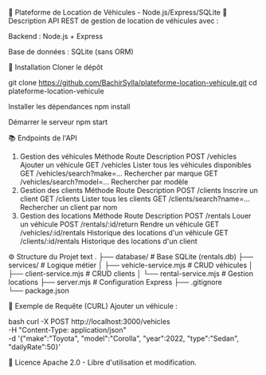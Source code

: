 🚗 Plateforme de Location de Véhicules - Node.js/Express/SQLite
📌 Description
API REST de gestion de location de véhicules avec :

Backend : Node.js + Express

Base de données : SQLite (sans ORM)

🔧 Installation
Cloner le dépôt

git clone https://github.com/BachirSylla/plateforme-location-vehicule.git
cd plateforme-location-vehicule

Installer les dépendances
npm install

Démarrer le serveur
npm start

📚 Endpoints de l'API
1. Gestion des véhicules
Méthode	Route	Description
POST	/vehicles	Ajouter un véhicule
GET	/vehicles	Lister tous les véhicules disponibles
GET	/vehicles/search?make=...	Rechercher par marque
GET	/vehicles/search?model=...	Rechercher par modèle
2. Gestion des clients
Méthode	Route	Description
POST	/clients	Inscrire un client
GET	/clients	Lister tous les clients
GET	/clients/search?name=...	Rechercher un client par nom
3. Gestion des locations
Méthode	Route	Description
POST	/rentals	Louer un véhicule
POST	/rentals/:id/return	Rendre un véhicule
GET	/vehicles/:id/rentals	Historique des locations d'un véhicule
GET	/clients/:id/rentals	Historique des locations d'un client

⚙️ Structure du Projet
text
.
├── database/               # Base SQLite (rentals.db)
├── services/               # Logique métier
│   ├── vehicle-service.mjs # CRUD véhicules
│   ├── client-service.mjs  # CRUD clients
│   └── rental-service.mjs  # Gestion locations
├── server.mjs             # Configuration Express
├── .gitignore              
└── package.json

📌 Exemple de Requête (CURL)
Ajouter un véhicule :

bash
curl -X POST http://localhost:3000/vehicles \
  -H "Content-Type: application/json" \
  -d '{"make":"Toyota", "model":"Corolla", "year":2022, "type":"Sedan", "dailyRate":50}'

  📝 Licence
Apache 2.0 - Libre d'utilisation et modification.

